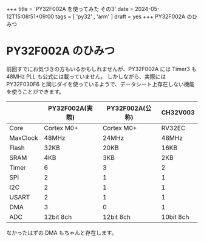 +++
title = 'PY32F002A を使ってみた その3'
date = 2024-05-12T15:08:51+09:00
tags =  [ 'py32' , 'arm' ]
draft = yes
+++
PY32F002A のひみつ

# PY32F002A のひみつ

前回すでにお気づきの方もいるかもしれませんが、PY32F002A には Timer3 も 48MHz PLL も公式には載っていません。
しかしながら、実際には PY32F030F6 と同じダイを使っているようで、データシート上存在しない機能を使うことができます。

||PY32F002A(実際)|PY32F002A(公称)|CH32V003|
|---|---|---|---|
|Core|Cortex M0+|Cortex M0+|RV32EC|
|MaxClock|48MHz|24MHz|48MHz|
|Flash|32KB|20KB|16KB|
|SRAM|4KB|3KB|2KB|
|Timer|6|3|2|
|SPI|2|1|1|
|I2C|2|1|1|
|USART|2|1|1|
|DMA|3|0|1|
|ADC|12bit 8ch|12bit 8ch|10bit 8ch|

なかったはずの DMA もちゃんと存在します。